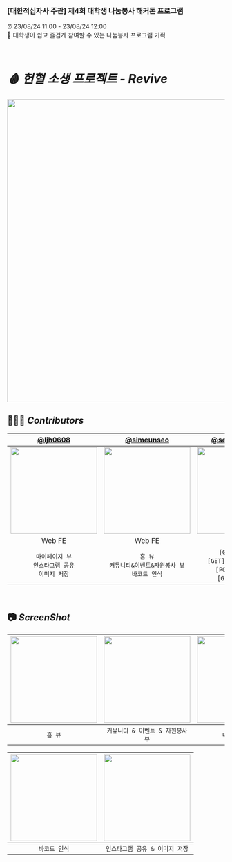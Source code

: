 ### [대한적십자사 주관] 제4회 대학생 나눔봉사 해커톤 프로그램

⏰ 23/08/24 11:00 - 23/08/24 12:00<br/>
📝 대학생이 쉽고 즐겁게 참여할 수 있는 나눔봉사 프로그램 기획

<br/>

# *🩸 헌혈 소생 프로젝트 - Revive*
<img width="700" src="https://github.com/RedCross-Revive-Hackthon/frontend/assets/55528304/5406a137-f47c-42de-a31c-391b9f85a19e"/>



<br>

## 👩‍👩‍👦 *****Contributors*****

|                                         [@ljh0608](https://github.com/ljh0608)                                         | [@simeunseo](https://github.com/simeunseo) | [@seoyoung7623](https://github.com/seoyoung7623) |
|:------------------------------------------------------------------------------------------------------------------------------:| :---: | :---: |
| <img width="200" src="https://avatars.githubusercontent.com/u/81609304?v=4"/> |<img width="200" src="https://avatars.githubusercontent.com/u/55528304?v=4"/>|<img width="200" src="https://avatars.githubusercontent.com/u/96363792?v=4"/>|
| Web FE | Web FE | BE
|                                                    `마이페이지 뷰`</br>`인스타그램 공유`</br>`이미지 저장`                                                |`홈 뷰`</br>`커뮤니티&이벤트&자원봉사 뷰`</br>`바코드 인식`|`[GET] 랭킹조회`</br>`[GET] 사용자 정보 조회`</br>`[POST] 점수 등록`</br>`[GET] 점수 조회`|





<br>

## 📷 *****ScreenShot*****
| <img width="200" src="https://github.com/RedCross-Revive-Hackthon/frontend/assets/55528304/32ba0bad-95bb-4f1e-970f-348b4b4bce29"/> | <img width="200" src="https://github.com/RedCross-Revive-Hackthon/frontend/assets/55528304/8d37ea4b-efdf-407f-ac55-de99b0df232d"/> | <img width="200" src="https://github.com/RedCross-Revive-Hackthon/frontend/assets/55528304/e6293358-400b-45b5-b587-9d4636c130ab"/> |
| :---: | :---: | :---: |
|`홈 뷰`|`커뮤니티 & 이벤트 & 자원봉사 뷰`|`마이페이지 뷰`|

| <img width="200" src="https://github.com/RedCross-Revive-Hackthon/frontend/assets/55528304/f1b25582-0cfc-42c3-bafa-042c054f5dac"/> | <img width="200" src="https://github.com/RedCross-Revive-Hackthon/frontend/assets/55528304/aa491284-a2d6-41b4-b885-4ea12ba6f277"/> | 
| :---: | :---: |
|`바코드 인식`|`인스타그램 공유 & 이미지 저장`|                                                       
<br>
